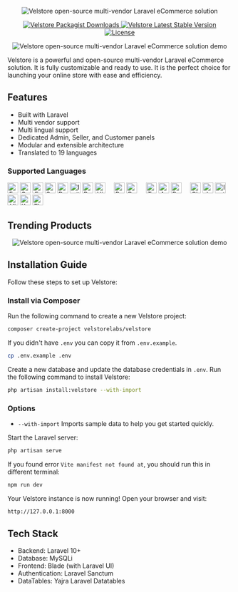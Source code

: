 <p align="center">
  <img src="https://i.ibb.co/1tRYZP5R/Velstore-logo-v1.png" alt="Velstore open-source multi-vendor Laravel eCommerce solution">
</p>

<p align="center">

  <a href="https://packagist.org/packages/velstorelabs/velstore">
    <img src="https://poser.pugx.org/velstorelabs/velstore/d/total" alt="Velstore Packagist Downloads">
  </a>
  
  <a href="https://github.com/velstorelabs/velstore/releases">
    <img src="https://poser.pugx.org/velstorelabs/velstore/v/stable" alt="Velstore Latest Stable Version">
  </a>

  <a href="https://github.com/velstorelabs/velstore/blob/master/LICENSE">
    <img src="https://poser.pugx.org/velstorelabs/velstore/license" alt="License">
  </a>
</p>

<p align="center">
  <img src="https://i.ibb.co/9mL3YZQV/velstore-demo1-resized.png" alt="Velstore open-source multi-vendor Laravel eCommerce solution demo">
</p>

Velstore is a powerful and open-source multi-vendor Laravel eCommerce solution. It is fully customizable and ready to use. It is the perfect choice for launching your online store with ease and efficiency.

## Features

- Built with Laravel
- Multi vendor support
- Multi lingual support  
- Dedicated Admin, Seller, and Customer panels 
- Modular and extensible architecture
- Translated to 19 languages

### Supported Languages

<p align="center" style="display: inline;">
    <img src="https://flagicons.lipis.dev/flags/4x3/us.svg" title="English" width="24">
    <img src="https://flagicons.lipis.dev/flags/4x3/de.svg" title="German" width="24">
    <img src="https://flagicons.lipis.dev/flags/4x3/fr.svg" title="French" width="24">
    <img src="https://flagicons.lipis.dev/flags/4x3/es.svg" title="Spanish" width="24">
    <img src="https://flagicons.lipis.dev/flags/4x3/nl.svg" title="Dutch" width="24">
    <img src="https://flagicons.lipis.dev/flags/4x3/it.svg" title="Italian" width="24">
    <img src="https://flagicons.lipis.dev/flags/4x3/pt.svg" title="Portuguese" width="24">
    <img src="https://flagicons.lipis.dev/flags/4x3/in.svg" title="Hindi" width="24">
    &nbsp;&nbsp;&nbsp;
    <img src="https://flagicons.lipis.dev/flags/4x3/pl.svg" title="Polish" width="24">
    <img src="https://flagicons.lipis.dev/flags/4x3/ru.svg" title="Russian" width="24">
    &nbsp;&nbsp;&nbsp;
    <img src="https://flagicons.lipis.dev/flags/4x3/tr.svg" title="Turkish" width="24">
    <img src="https://flagicons.lipis.dev/flags/4x3/sa.svg" title="Arabic" width="24">
    <img src="https://flagicons.lipis.dev/flags/4x3/ir.svg" title="Persian" width="24">
    &nbsp;&nbsp;&nbsp;
    <img src="https://flagicons.lipis.dev/flags/4x3/cn.svg" title="Chinese" width="24">
    <img src="https://flagicons.lipis.dev/flags/4x3/jp.svg" title="Japanese" width="24">
    <img src="https://flagicons.lipis.dev/flags/4x3/id.svg" title="Indonesian" width="24">
    <img src="https://flagicons.lipis.dev/flags/4x3/vn.svg" title="Vietnamese" width="24">
    <img src="https://flagicons.lipis.dev/flags/4x3/kr.svg" title="Korean" width="24">
    <img src="https://flagicons.lipis.dev/flags/4x3/th.svg" title="Thai" width="24">
</p>


## Trending Products

<p align="center">
  <img src="https://i.ibb.co/7Jy8q2CS/trending-product-1.png" alt="Velstore open-source multi-vendor Laravel eCommerce solution demo">
</p>

## Installation Guide  

Follow these steps to set up Velstore:  

### **Install via Composer**  
Run the following command to create a new Velstore project:
```sh
composer create-project velstorelabs/velstore
```

If you didn't have `.env` you can copy it from `.env.example`.

```sh
cp .env.example .env
```

Create a new database and update the database credentials in `.env`. Run the following command to install Velstore:
```sh
php artisan install:velstore --with-import
```

### **Options**
- `--with-import` Imports sample data to help you get started quickly.

Start the Laravel server:
```sh
php artisan serve
```

If you found error `Vite manifest not found at`, you should run this in different terminal:
```sh
npm run dev
```

Your Velstore instance is now running! Open your browser and visit:
```sh
http://127.0.0.1:8000
```

## Tech Stack
- Backend: Laravel 10+
- Database: MySQLi
- Frontend: Blade (with Laravel UI)
- Authentication: Laravel Sanctum
- DataTables: Yajra Laravel Datatables
